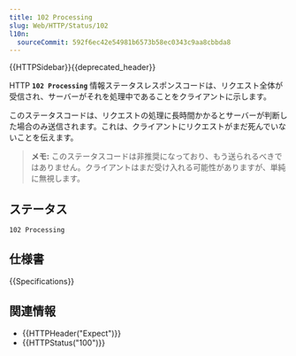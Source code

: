 ```yaml
---
title: 102 Processing
slug: Web/HTTP/Status/102
l10n:
  sourceCommit: 592f6ec42e54981b6573b58ec0343c9aa8cbbda8
---
```


{{HTTPSidebar}}{{deprecated_header}}

HTTP **`102 Processing`** 情報ステータスレスポンスコードは、リクエスト全体が受信され、サーバーがそれを処理中であることをクライアントに示します。

このステータスコードは、リクエストの処理に長時間かかるとサーバーが判断した場合のみ送信されます。これは、クライアントにリクエストがまだ死んでいないことを伝えます。

> **メモ:** このステータスコードは非推奨になっており、もう送られるべきではありません。クライアントはまだ受け入れる可能性がありますが、単純に無視します。

## ステータス

```plain
102 Processing
```

## 仕様書

{{Specifications}}

## 関連情報

- {{HTTPHeader("Expect")}}
- {{HTTPStatus("100")}}
